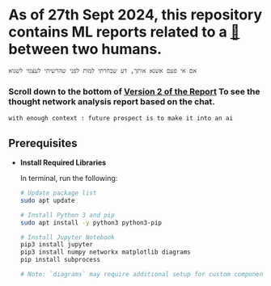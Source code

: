 # As of 27th Sept 2024, this repository contains ML reports related to a [📧](https://github.com/anindyadas2001/GenAIExperiment/blob/4586c0c225bb0bc05dbebed42ba686e6733d00fd/Initial%20Context/Gmail%20-%20_%20Last%20note%20from%20Anindya%20_.pdf) between two humans.
``` Hebrew
אם אי פעם אשנא אותך, דע שבחרתי למות לפני שהרשיתי לעצמי לשנוא
```

### Scroll down to the bottom of [Version 2 of the Report](https://github.com/anindyadas2001/GenAIExperiment/blob/4586c0c225bb0bc05dbebed42ba686e6733d00fd/MLReport/TNVv2.ipynb) To see the thought network analysis report based on the chat.

`with enough context : future prospect is to make it into an ai`


## Prerequisites

- **Install Required Libraries**

  In terminal, run the following:
  

   ```bash
   # Update package list
   sudo apt update

   # Install Python 3 and pip
   sudo apt install -y python3 python3-pip

   # Install Jupyter Notebook
   pip3 install jupyter
   pip3 install numpy networkx matplotlib diagrams
   pip install subprocess

   # Note: `diagrams` may require additional setup for custom components.
   ```
